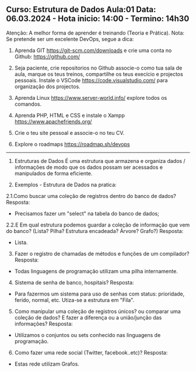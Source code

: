 Curso: Estrutura de Dados
Aula:01
Data: 06.03.2024 - Hota inicio: 14:00 - Termino: 14h30
--------------------------------------------------------
Atenção: A melhor forma de aprender é treinando (Teoria e Prática).
Nota: Se pretende ser um excelente DevOps, segue a dica:
1. Aprenda GIT https://git-scm.com/downloads e crie uma conta no Github: https://github.com/ 

2. Seja paciente, crie repositorios no Github associe-o como tua sala de aula, marque os teus treinos, compartilhe os teus execício e projectos pessoais.
Instale o VSCode https://code.visualstudio.com/ para organização dos projectos.

3. Aprenda Linux https://www.server-world.info/ explore todos os comandos.

4. Aprenda PHP, HTML e CSS e instale o Xampp https://www.apachefriends.org/ 

5. Crie o teu site pessoal e associe-o no teu CV.

6. Explore o roadmaps https://roadmap.sh/devops 

-------------------------------------------------------------
1. Estruturas de Dados
É uma estrutura que armazena e organiza dados / informações de modo que os dados possam ser acessados e manipulados de forma eficiente.

2. Exemplos - Estrutura de Dados na pratica:

2.1.Como buscar uma coleção de registros dentro do banco de dados?
Resposta:
* Precisamos fazer um "select" na tabela do banco de dados;

2.2.E Em qual estrutura podemos guardar a coleção de informação que vem do banco?
(Lista? Pilha? Estrutura encadeada? Árvore? Grafo?)
Resposta:
* Lista.

3. Fazer o registro de chamadas de métodos e funções de um compilador?
Resposta:
* Todas linguagens de programação utilizam uma pilha internamente.

4. Sistema de senha de banco, hospitais?
Resposta:
* Para fazermos um sistema para uso de senhas com status: prioridade, ferido, normal, etc. Utiza-se a estrutura em "Fila".

5. Como manipular uma coleção de registros únicos? ou comparar uma coleção de dados? E fazer a diferença ou a união/junção das informações?
Resposta:
* Utilizamos o conjuntos ou sets conhecido nas linguagens de programação.

6. Como fazer uma rede social (Twitter, facebook..etc)?
Resposta:
* Estas rede utilizam Grafos.




